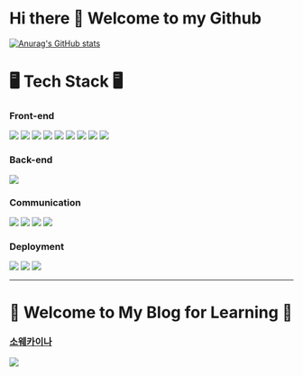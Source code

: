 # Hi there 👋 Welcome to my Github
<!---
kangdy25/kangdy25 is a ✨ special ✨ repository because its `README.md` (this file) appears on your GitHub profile.
You can click the Preview link to take a look at your changes.
--->

[![Anurag's GitHub stats](https://github-readme-stats.vercel.app/api?username=kangdy25&theme=tokyonight)](https://github.com/anuraghazra/github-readme-stats)
# 🖥️ Tech Stack 🖥️
### Front-end
<span><img src = "https://img.shields.io/badge/html5-%23E34F26.svg?style=for-the-badge&logo=html5&logoColor=white"> </span> 
<span><img src = "https://img.shields.io/badge/css3-%231572B6.svg?style=for-the-badge&logo=css3&logoColor=white"> </span> 
<span><img src = "https://img.shields.io/badge/SASS-hotpink.svg?style=for-the-badge&logo=SASS&logoColor=white"> </span> 
<span><img src = "https://img.shields.io/badge/tailwindcss-%2338B2AC.svg?style=for-the-badge&logo=tailwind-css&logoColor=white"> </span> 
<span><img src = "https://img.shields.io/badge/javascript-%23323330.svg?style=for-the-badge&logo=javascript&logoColor=%23F7DF1E"> </span> 
<span><img src = "https://img.shields.io/badge/Next-black?style=for-the-badge&logo=next.js&logoColor=white"> </span> 
<span><img src = "https://img.shields.io/badge/react-%2320232a.svg?style=for-the-badge&logo=react&logoColor=%2361DAFB"> </span> 
<span><img src = "https://img.shields.io/badge/redux-%23593d88.svg?style=for-the-badge&logo=redux&logoColor=white"> </span> 
<span><img src = "https://img.shields.io/badge/Next-black?style=for-the-badge&logo=next.js&logoColor=white"> </span> 


### Back-end
<span><img src = "https://img.shields.io/badge/node.js-6DA55F?style=for-the-badge&logo=node.js&logoColor=white"> </span> 

### Communication
<span><img src = "https://img.shields.io/badge/git-%23F05033.svg?style=for-the-badge&logo=git&logoColor=white"> </span> 
<span><img src = "https://img.shields.io/badge/markdown-%23000000.svg?style=for-the-badge&logo=markdown&logoColor=white"> </span>
<span><img src = "https://img.shields.io/badge/figma-%23F24E1E.svg?style=for-the-badge&logo=figma&logoColor=white"> </span>
<span><img src = "https://img.shields.io/badge/Notion-%23000000.svg?style=for-the-badge&logo=notion&logoColor=white"> </span>


### Deployment
<span><img src = "https://img.shields.io/badge/netlify-%23000000.svg?style=for-the-badge&logo=netlify&logoColor=#00C7B7"> </span>
<span><img src = "https://img.shields.io/badge/AWS-%23FF9900.svg?style=for-the-badge&logo=amazon-aws&logoColor=white"> </span>
<span><img src = "https://img.shields.io/badge/vercel-%23000000.svg?style=for-the-badge&logo=vercel&logoColor=white"> </span>

* * *
# 📜 Welcome to My Blog for Learning 📜 
### [소웨카이나](https://kangdy25.tistory.com/)
<img src="https://user-images.githubusercontent.com/58673491/234028476-18a7e0d5-58b3-404c-b95a-584ee3d4b042.png"/>


